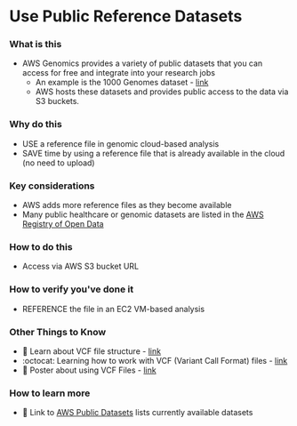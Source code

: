 # Use Public Reference Datasets

### What is this
- AWS Genomics provides a variety of public datasets that you can access for free and integrate into your research jobs
    - An example is the 1000 Genomes dataset - [link](https://registry.opendata.aws/1000-genomes/)
    - AWS hosts these datasets and provides public access to the data via S3 buckets.

### Why do this
 - USE a reference file in genomic cloud-based analysis
 - SAVE time by using a reference file that is already available in the cloud (no need to upload)

### Key considerations
 - AWS adds more reference files as they become available
 - Many public healthcare or genomic datasets are listed in the [AWS Registry of Open Data](https://registry.opendata.aws/)

### How to do this
- Access via AWS S3 bucket URL

### How to verify you've done it
 - REFERENCE the file in an EC2 VM-based analysis

### Other Things to Know
 - 📘 Learn about VCF file structure - [link](https://software.broadinstitute.org/gatk/documentation/article?id=11005)
  - :octocat: Learning how to work with VCF (Variant Call Format) files - [link](https://github.com/davetang/learning_vcf_file)
 - 📘 Poster about using VCF Files - [link](http://vcftools.sourceforge.net/VCF-poster.pdf)

### How to learn more
 - 📘 Link to [AWS Public Datasets](https://registry.opendata.aws/) lists currently available datasets


